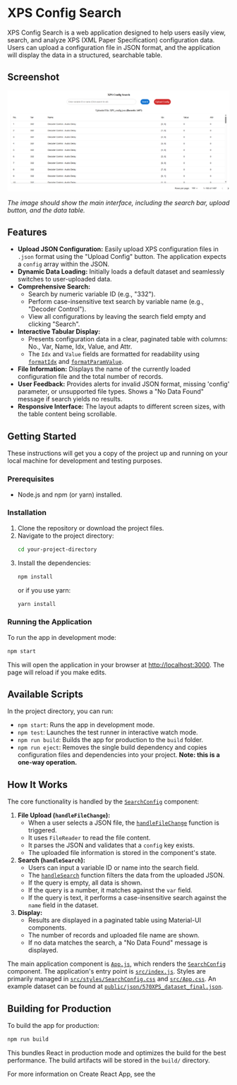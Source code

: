 # XPS Config Search

XPS Config Search is a web application designed to help users easily view, search, and analyze XPS (XML Paper Specification) configuration data. Users can upload a configuration file in JSON format, and the application will display the data in a structured, searchable table.

## Screenshot

![XPS Config Search Screenshot](public/images/app-screenshot.png)

*The image should show the main interface, including the search bar, upload button, and the data table.*

## Features

*   **Upload JSON Configuration:** Easily upload XPS configuration files in `.json` format using the "Upload Config" button. The application expects a `config` array within the JSON.
*   **Dynamic Data Loading:** Initially loads a default dataset and seamlessly switches to user-uploaded data.
*   **Comprehensive Search:**
    *   Search by numeric variable ID (e.g., "332").
    *   Perform case-insensitive text search by variable name (e.g., "Decoder Control").
    *   View all configurations by leaving the search field empty and clicking "Search".
*   **Interactive Tabular Display:**
    *   Presents configuration data in a clear, paginated table with columns: No., Var, Name, Idx, Value, and Attr.
    *   The `Idx` and `Value` fields are formatted for readability using [`formatIdx`](src/components/SearchConfig.js) and [`formatParamValue`](src/components/SearchConfig.js).
*   **File Information:** Displays the name of the currently loaded configuration file and the total number of records.
*   **User Feedback:** Provides alerts for invalid JSON format, missing 'config' parameter, or unsupported file types. Shows a "No Data Found" message if search yields no results.
*   **Responsive Interface:** The layout adapts to different screen sizes, with the table content being scrollable.

## Getting Started

These instructions will get you a copy of the project up and running on your local machine for development and testing purposes.

### Prerequisites

*   Node.js and npm (or yarn) installed.

### Installation

1.  Clone the repository or download the project files.
2.  Navigate to the project directory:
    ```sh
    cd your-project-directory
    ```
3.  Install the dependencies:
    ```sh
    npm install
    ```
    or if you use yarn:
    ```sh
    yarn install
    ```

### Running the Application

To run the app in development mode:

```sh
npm start
```

This will open the application in your browser at [http://localhost:3000](http://localhost:3000). The page will reload if you make edits.

## Available Scripts

In the project directory, you can run:

*   `npm start`: Runs the app in development mode.
*   `npm test`: Launches the test runner in interactive watch mode.
*   `npm run build`: Builds the app for production to the `build` folder.
*   `npm run eject`: Removes the single build dependency and copies configuration files and dependencies into your project. **Note: this is a one-way operation.**

## How It Works

The core functionality is handled by the [`SearchConfig`](src/components/SearchConfig.js) component:

1.  **File Upload (`handleFileChange`):**
    *   When a user selects a JSON file, the [`handleFileChange`](src/components/SearchConfig.js) function is triggered.
    *   It uses `FileReader` to read the file content.
    *   It parses the JSON and validates that a `config` key exists.
    *   The uploaded file information is stored in the component's state.
2.  **Search (`handleSearch`):**
    *   Users can input a variable ID or name into the search field.
    *   The [`handleSearch`](src/components/SearchConfig.js) function filters the data from the uploaded JSON.
    *   If the query is empty, all data is shown.
    *   If the query is a number, it matches against the `var` field.
    *   If the query is text, it performs a case-insensitive search against the `name` field in the dataset.
3.  **Display:**
    *   Results are displayed in a paginated table using Material-UI components.
    *   The number of records and uploaded file name are shown.
    *   If no data matches the search, a "No Data Found" message is displayed.

The main application component is [`App.js`](src/App.js), which renders the [`SearchConfig`](src/components/SearchConfig.js) component. The application's entry point is [`src/index.js`](src/index.js). Styles are primarily managed in [`src/styles/SearchConfig.css`](src/styles/SearchConfig.css) and [`src/App.css`](src/App.css). An example dataset can be found at [`public/json/570XPS_dataset_final.json`](public/json/570XPS_dataset_final.json).

## Building for Production

To build the app for production:

```sh
npm run build
```

This bundles React in production mode and optimizes the build for the best performance. The build artifacts will be stored in the `build/` directory.

For more information on Create React App, see the